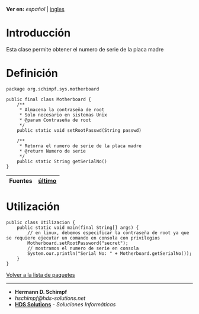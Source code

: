 **Ver en:** _español_ | [ingles](http://code.google.com/p/javaclassesrepository/wiki/Motherboard?tm=6&wl=en)

# Introducción #
Esta clase permite obtener el numero de serie de la placa madre
# Definición #
```
package org.schimpf.sys.motherboard

public final class Motherboard {
	/**
	 * Almacena la contraseña de root
	 * Solo necesario en sistemas Unix
	 * @param Contraseña de root
	 */
	public static void setRootPasswd(String passwd)

	/**
	 * Retorna el numero de serie de la placa madre
	 * @return Numero de serie
	 */
	public static String getSerialNo()
}
```
| **Fuentes** | [último](http://code.google.com/p/javaclassesrepository/source/browse/Trunk/sys/src/org/schimpf/sys/motherboard/Motherboard.java) |
|:------------|:-----------------------------------------------------------------------------------------------------------------------------------|

# Utilización #
```
public class Utilizacion {
	public static void main(final String[] args) {
		// en linux, debemos especificar la contraseña de root ya que se requiere ejecutar un comando en consola con privilegios
		Motherboard.setRootPassword("secret");
		// mostramos el numero de serie en consola
		System.our.println("Serial No: " + Motherboard.getSerialNo());
	}
}
```

[Volver a la lista de paquetes](http://code.google.com/p/javaclassesrepository/wiki/packages?tm=6&wl=es)

---

  * **Hermann D. Schimpf**
  * _hschimpf@hds-solutions.net_
  * **[HDS Solutions](http://hds-solutions.net)** - _Soluciones Informáticas_